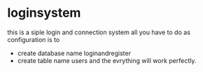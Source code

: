 # loginsystem

this is a siple login and connection system
all you have to do as configuration is to
- create database name loginandregister
- create table name users
and the evrything will work perfectly.
